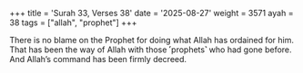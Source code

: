 +++
title = 'Surah 33, Verses 38'
date = '2025-08-27'
weight = 3571
ayah = 38
tags = ["allah", "prophet"]
+++

There is no blame on the Prophet for doing what Allah has ordained for him. That has been the way of Allah with those ˹prophets˺ who had gone before. And Allah’s command has been firmly decreed.